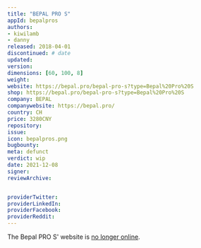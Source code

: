 ```yaml
---
title: "BEPAL PRO S"
appId: bepalpros
authors:
- kiwilamb
- danny
released: 2018-04-01
discontinued: # date
updated:
version:
dimensions: [60, 100, 8]
weight: 
website: https://bepal.pro/bepal-pro-s?type=Bepal%20Pro%20S
shop: https://bepal.pro/bepal-pro-s?type=Bepal%20Pro%20S
company: BEPAL
companywebsite: https://bepal.pro/
country: CH
price: 3280CNY
repository: 
issue:
icon: bepalpros.png
bugbounty:
meta: defunct
verdict: wip
date: 2021-12-08
signer:
reviewArchive:


providerTwitter: 
providerLinkedIn: 
providerFacebook: 
providerReddit: 
---
```



The Bepal PRO S' website is [no longer online](https://twitter.com/BitcoinWalletz/status/1466331090105233408).

